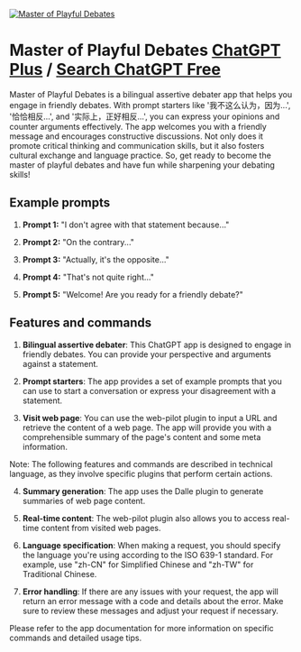
[![Master of Playful Debates](https://files.oaiusercontent.com/file-36bJKzu9ZHhXubllJGSFwmGZ?se=2123-10-16T20%3A11%3A40Z&sp=r&sv=2021-08-06&sr=b&rscc=max-age%3D31536000%2C%20immutable&rscd=attachment%3B%20filename%3D5ac81f7b-b693-4f35-9dd0-a6fddbe8029c.png&sig=8HXMQuT6MZsCiy8GCvPcoDGAeJFJ/whcmTuzDLrWY9g%3D)](https://chat.openai.com/g/g-WhJcZ9xOC-master-of-playful-debates)

# Master of Playful Debates [ChatGPT Plus](https://chat.openai.com/g/g-WhJcZ9xOC-master-of-playful-debates) / [Search ChatGPT Free](https://gptcall.net/index.html#/?search=Master%20of%20Playful%20Debates)

Master of Playful Debates is a bilingual assertive debater app that helps you engage in friendly debates. With prompt starters like '我不这么认为，因为...', '恰恰相反...', and '实际上，正好相反...', you can express your opinions and counter arguments effectively. The app welcomes you with a friendly message and encourages constructive discussions. Not only does it promote critical thinking and communication skills, but it also fosters cultural exchange and language practice. So, get ready to become the master of playful debates and have fun while sharpening your debating skills!

## Example prompts

1. **Prompt 1:** "I don't agree with that statement because..."

2. **Prompt 2:** "On the contrary..."

3. **Prompt 3:** "Actually, it's the opposite..."

4. **Prompt 4:** "That's not quite right..."

5. **Prompt 5:** "Welcome! Are you ready for a friendly debate?"

## Features and commands

1. **Bilingual assertive debater**: This ChatGPT app is designed to engage in friendly debates. You can provide your perspective and arguments against a statement.

2. **Prompt starters**: The app provides a set of example prompts that you can use to start a conversation or express your disagreement with a statement.

3. **Visit web page**: You can use the web-pilot plugin to input a URL and retrieve the content of a web page. The app will provide you with a comprehensible summary of the page's content and some meta information.

Note: The following features and commands are described in technical language, as they involve specific plugins that perform certain actions.

4. **Summary generation**: The app uses the Dalle plugin to generate summaries of web page content.

5. **Real-time content**: The web-pilot plugin also allows you to access real-time content from visited web pages.

6. **Language specification**: When making a request, you should specify the language you're using according to the ISO 639-1 standard. For example, use "zh-CN" for Simplified Chinese and "zh-TW" for Traditional Chinese.

7. **Error handling**: If there are any issues with your request, the app will return an error message with a code and details about the error. Make sure to review these messages and adjust your request if necessary.

Please refer to the app documentation for more information on specific commands and detailed usage tips.


